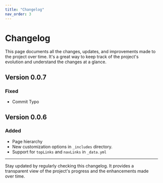 ```yaml
---
title: "Changelog"
nav_order: 3
---
```


# Changelog

This page documents all the changes, updates, and improvements made to the
project over time. It's a great way to keep track of the project's evolution and
understand the changes at a glance.

## Version 0.0.7

### Fixed

- Commit Typo

## Version 0.0.6

### Added

- Page hierarchy
- New customization options in `_includes` directory.
- Support for `topLinks` and `navLinks` in `_data.yml`

---

Stay updated by regularly checking this changelog. It provides a transparent
view of the project's progress and the enhancements made over time.
